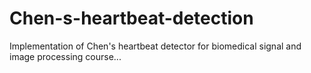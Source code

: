 # Chen-s-heartbeat-detection

Implementation of Chen's heartbeat detector for biomedical signal and image processing course...
